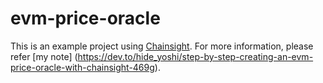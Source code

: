 
# evm-price-oracle

This is an example project using [Chainsight](https://github.com/horizonx-tech/chainsight-cli). For more information, please refer [my note] (https://dev.to/hide_yoshi/step-by-step-creating-an-evm-price-oracle-with-chainsight-469g).

